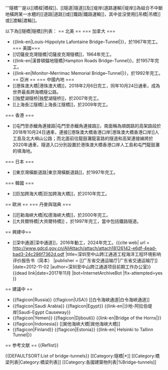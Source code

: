 '''隧橋'''是以[[橋樑|橋樑]]、[[隧道|隧道]]及[[堤岸(道路運輸)|堤岸]]為組合不中斷地橫跨某一水體的[[道路|道路]]或[[鐵路|鐵路運輸]]，其中並沒使用[[吊橋|吊橋]]或[[渡輪|渡輪]]。

以下為[[隧橋|隧橋]]列表：
== 北美 ==
=== 加拿大 ===
* {{link-en|Louis-Hippolyte Lafontaine Bridge–Tunnel|}}，於1967年完工。
=== 美國===
*  [[切薩皮克灣隧橋|切薩皮克灣隧橋]]，1964年完工。
* {{link-en|漢普頓錨地隧橋|Hampton Roads Bridge–Tunnel}}，於1957年完工。
*  {{link-en|Monitor–Merrimac Memorial Bridge–Tunnel|}}，於1992年完工。
== 亞洲 ==
=== 中國內地 ===
*  [[港珠澳大橋|港珠澳大橋]]，2018年2月6日完工，同年10月24日通車，成為世界最長跨海橋隧公路。
*  [[独墅湖隧桥|独墅湖隧桥]]，於2007年完工。
*  [[上海長江隧橋|上海長江隧橋]]，於2009年完工。

=== 香港 ===
*  [[屯門至赤鱲角連接路|屯門至赤鱲角連接路]]，南面稱為順朗路的高架路段於2018年10月24日通車，連接[[港珠澳大橋香港口岸|港珠澳大橋香港口岸]]人工島及北大嶼山公路；而北面前往龍鼓灘龍富路的隧道和高架連接線將於2020年通車，隧道入口分別設置於港珠澳大橋香港口岸人工島和屯門龍鼓灘的填海地。

=== 日本 ===
*  [[東京灣橫斷道路|東京灣橫斷道路]]，於1997年完工。

=== 韓國 ===
*  [[巨加跨海大橋|巨加跨海大橋]]，於2010年完工。

== 歐洲 ==
=== 丹麥與瑞典 ===
*  [[厄勒海峽大橋|松德海峽大橋]]，於2000年完工。
*  [[大貝爾特橋|大貝爾特橋]] ，於1997年完工，當中包括鐵路隧道。

== 興建中==
* [[深中通道|深中通道]]，2016年動工，2024年完工。<ref>{{cite web| url = http://www.gdcd.gov.cn/AllAttach/attach/attach18126142-e6df-4ead-bad3-24c286f7362d.pdf |title=深圳至中山跨江通道工程海洋工程环境影响评价报告书（简本） |publisher = [[广东省交通运输厅|广东省交通运输厅]] |date=2012-11-02 |author=深圳至中山跨江通道项目前期工作办公室}}{{dead link|date=2017年11月 |bot=InternetArchiveBot |fix-attempted=yes }}</ref>

== 建議中 ==
* {{flagicon|Russia}} {{flagicon|USA}} [[白令海峽通道|白令海峽通道]]
* {{flagicon|Saudi Arabia}} {{flagicon|Egypt}} {{link-en|沙地-阿拉伯堤岸|Saudi-Egypt Causeway}}
* {{flagicon|Yemen}} {{flagicon|Djibouti}} {{link-en|Bridge of the Horns|}}
* {{flagicon|Indonesia}} [[巽他海峽大橋|巽他海峽大橋]]
* {{flagicon|Finland}} {{flagicon|Estonia}} {{link-en| Helsinki to Tallinn Tunnel|}}

== 参考文献 ==
{{Reflist}}

{{DEFAULTSORT:List of bridge-tunnels}}
[[Category:隧橋|*]]
[[Category:橋梁列表|Category:橋梁列表]]
[[Category:各國建築物列表|%Bridge-tunnels]]